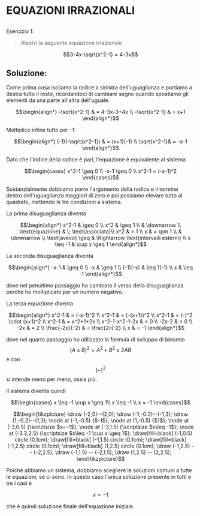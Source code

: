 ﻿# EQUAZIONI IRRAZIONALI

<!--Upmath extremely simplifies this task by using Markdown and LaTeX. It converts the Markdown syntax extended with LaTeX equations support into HTML code you can publish anywhere on the web.-->

<!--![Paper written in LaTeX](/i/latex.jpg)-->

## 

Esercizio 1:

> Risolvi la seguente equazione irrazionale

$$3-4x-\sqrt{x^2-1} = 4-3x$$

## Soluzione:

Come prima cosa isoliamo la radice a sinistra dell'uguaglianza e portiamo a destra tutto il resto, ricordandoci di cambiare segno quando spostiamo gli elementi da una parte all'altra dell'uguale.

$$\begin{align*}
-\sqrt{x^2-1} & = 4-3x-3+4x \\
-\sqrt{x^2-1} & = x+1
\end{align*}$$

Moltiplico infine tutto per -1:

$$\begin{align*}
(-1)(-\sqrt{x^2-1}) & = (x+1)(-1) \\
\sqrt{x^2-1}& = -x-1
\end{align*}$$

Dato che l'indice della radice è pari, l'equazione è equivalente al sistema 

$$\begin{cases}
x^2-1 \geq 0 \\
-x-1 \geq 0 \\
x^2-1 = (-x-1)^2
\end{cases}$$

Sostanzialmente dobbiamo porre l'argomento della radice e il termine destro dell'uguaglianza maggiori di zero e poi possiamo elevare tutto al quadrato, mettendo le tre condizioni a sistema. 

La prima disuguaglianza diventa 

$$\begin{align*}
x^2-1 & \geq 0 \\
x^2 & \geq 1 \\
& \downarrow \\
\text{equazione} & \; \text{associata}\\
x^2 & = 1 \\
x & = \pm 1 \\
& \downarrow \\
\text{avevo} \geq & \Rightarrow \text{intervalli esterni} \\
x \leq -1 & \cup x \geq 1
\end{align*}$$

La seconda disuguaglianza diventa 

$$\begin{align*}
-x-1 & \geq 0 \\
-x & \geq 1 \\
(-1)(-x) & \leq 1(-1) \\
x & \leq -1
\end{align*}$$

dove nel penultimo passaggio ho cambiato il verso della disuguaglianza perchè ho moltiplicato per un numero negativo.

La terza equazione diventa 

$$\begin{align*}
x^2-1 & = (-x-1)^2 \\
x^2-1 & = (-(x+1))^2 \\
x^2-1 & = (-)^2 \cdot (x+1)^2 \\
x^2-1 & = x^2+1+2x \\
x^2-1-x^2-1-2x & = 0 \\
-2x-2 & = 0 \\
-2x & = 2 \\
\frac{-2x}{-2} & = \frac{2}{-2} \\
x & = -1
\end{align*}$$

dove nel quarto passaggio ho utilizzato la formula di sviluppo di binomio $$(A\pm B)^2 = A^2 + B^2 \pm 2AB$$ e con $$(-)^2$$ si intende meno per meno, ossia più. 

Il sistema diventa quindi 

$$\begin{cases}
 x \leq -1  \cup x \geq 1\\
x \leq -1 \\
x = -1
\end{cases}$$

$$\begin{tikzpicture}
\draw (-2,0)--(2,0);
\draw (-1,-0.2)--(-1,3);
\draw (1,-0.2)--(1,3);
\node at (-1,-0.5) {$-1$};
\node at (1,-0.5) {$1$};
\node at (-3,0.5) {\scriptsize $x=-1$};
\node at (-3,1.5) {\scriptsize $x\leq -1$};
\node at (-3.3,2.5) {\scriptsize $x\leq -1 \cup x \geq 1$};
\draw[fill=black] (-1,0.5) circle (0.1cm);
\draw[fill=black] (-1,1.5) circle (0.1cm);
\draw[fill=black] (-1,2.5) circle (0.1cm);
\draw[fill=black] (1,2.5) circle (0.1cm);
\draw (-1,2.5) -- (-2,2.5);
\draw (-1,1.5) -- (-2,1.5);
\draw (1,2.5) -- (2,2.5);
\end{tikzpicture}$$

Poichè abbiamo un sistema, dobbiamo scegliere le soluzioni comuni a tutte le equazioni, se ci sono. In questo caso l'unica soluzione presente in tutti e tre i casi è

$$x=-1$$

che è quindi soluzione finale dell'equazione iniziale. 

